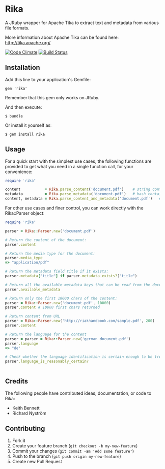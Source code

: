# Rika

A JRuby wrapper for Apache Tika to extract text and metadata from various file formats.

More information about Apache Tika can be found here: http://tika.apache.org/

[![Code Climate](https://codeclimate.com/github/ricn/rika.png)](https://codeclimate.com/github/ricn/rika)
[![Build Status](https://travis-ci.org/ricn/rika.png?branch=master)](https://travis-ci.org/ricn/rika)

## Installation

Add this line to your application's Gemfile:

    gem 'rika'

Remember that this gem only works on JRuby.

And then execute:

    $ bundle

Or install it yourself as:

    $ gem install rika

## Usage

For a quick start with the simplest use cases, the following functions
are provided to get what you need in a single function call, for your convenience:

```ruby
require 'rika'

content           = Rika.parse_content('document.pdf')    # string containing all content text
metadata          = Rika.parse_metadata('document.pdf')   # hash containing the document metadata
content, metadata = Rika.parse_content_and_metadata('document.pdf')   # both of the above
```

For other use cases and finer control, you can work directly with the Rika::Parser object:

```ruby
require 'rika'

parser = Rika::Parser.new('document.pdf')

# Return the content of the document:
parser.content 

# Return the media type for the document:
parser.media_type 
=> "application/pdf"

# Return the metadata field title if it exists:
parser.metadata["title"] if parser.metadata_exists?("title") 

# Return all the available metadata keys that can be read from the document
parser.available_metadata

# Return only the first 10000 chars of the content:
parser = Rika::Parser.new('document.pdf', 10000)
parser.content # 10000 first chars returned

# Return content from URL
parser = Rika::Parser.new('http://riakhandbook.com/sample.pdf', 200)
parser.content

# Return the language for the content
parser = parser = Rika::Parser.new('german document.pdf')
parser.language
=> "de"

# Check whether the language identification is certain enough to be trusted
parser.language_is_reasonably_certain?
	
```

## Credits
The following people have contributed ideas, documentation, or code to Rika:
* Keith Bennett
* Richard Nyström

## Contributing

1. Fork it
2. Create your feature branch (`git checkout -b my-new-feature`)
3. Commit your changes (`git commit -am 'Add some feature'`)
4. Push to the branch (`git push origin my-new-feature`)
5. Create new Pull Request
